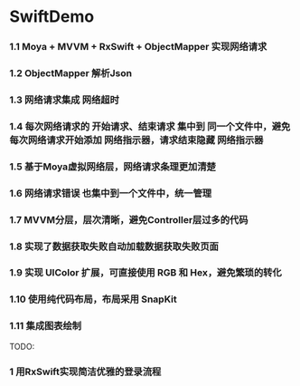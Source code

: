 # SwiftDemo
### 1.1 Moya + MVVM + RxSwift + ObjectMapper 实现网络请求
### 1.2 ObjectMapper 解析Json
### 1.3 网络请求集成 网络超时
### 1.4 每次网络请求的 开始请求、结束请求 集中到 同一个文件中，避免每次网络请求开始添加 网络指示器，请求结束隐藏 网络指示器
### 1.5 基于Moya虚拟网络层，网络请求条理更加清楚
### 1.6 网络请求错误 也集中到一个文件中，统一管理
### 1.7 MVVM分层，层次清晰，避免Controller层过多的代码
### 1.8 实现了数据获取失败自动加载数据获取失败页面
### 1.9 实现 UIColor 扩展，可直接使用 RGB 和 Hex，避免繁琐的转化
### 1.10 使用纯代码布局，布局采用 SnapKit
### 1.11 集成图表绘制

TODO:
### 1 用RxSwift实现简洁优雅的登录流程
